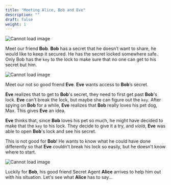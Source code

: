 ```yaml
---
title: "Meeting Alice, Bob and Eve"
description: ""
draft: false
weight: 1
---
```


![Cannot load image](../img/Bob.png?height=250px)

Meet our friend <b>Bob</b>. **Bob** has a secret that he doesn’t want to share, he 
would like to keep it secured. He has the secret locked somewhere safe. Only 
Bob has the `key` to the lock to make sure that no one can get to his secret
but him.

![Cannot load image](../img/Eve.png?height=250px)

Meet our not so good friend <b>Eve</b>. **Eve** wants access to **Bob**’s secret.

**Eve** realizes that to get to **Bob**'s secret, they need to first get past
**Bob**'s lock. **Eve** can't break the lock, but maybe she can figure out the
`key`. After spying on **Bob** for a while, **Eve** realizes that **Bob** really 
loves his pet dog, Max. This gives **Eve** an idea.

**Eve** thinks that, since **Bob** loves his pet so much, he might have decided
to make that the `key` to his lock. They decide to give it a try, and *violà*, 
**Eve** was able to open **Bob**'s lock and see his secret.

This is not good for **Bob**! He wants to know what he could have done
differently so that **Eve** couldn't break his lock so easily, but he doesn't
know where to start.

![Cannot load image](../img/Alice.png?height=250px)

Luckily for **Bob**, his good friend Secret Agent <b>Alice</b> arrives to help
him out with his situation. Let's see what **Alice** has to say...
